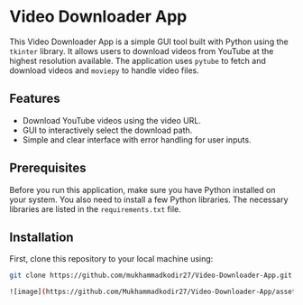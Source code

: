 # Video Downloader App

This Video Downloader App is a simple GUI tool built with Python using the `tkinter` library. It allows users to download videos from YouTube at the highest resolution available. The application uses `pytube` to fetch and download videos and `moviepy` to handle video files.

## Features

- Download YouTube videos using the video URL.
- GUI to interactively select the download path.
- Simple and clear interface with error handling for user inputs.

## Prerequisites

Before you run this application, make sure you have Python installed on your system. You also need to install a few Python libraries. The necessary libraries are listed in the `requirements.txt` file.

## Installation

First, clone this repository to your local machine using:

```bash
git clone https://github.com/mukhammadkodir27/Video-Downloader-App.git

![image](https://github.com/Mukhammadkodir27/Video-Downloader-App/assets/99057791/fe3234a1-a4cb-4b23-ab4d-09ca2929de00)

